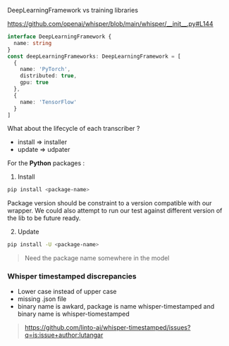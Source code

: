 
 DeepLearningFramework vs training libraries

https://github.com/openai/whisper/blob/main/whisper/__init__.py#L144


```typescript
interface DeepLearningFramework {
  name: string
}
const deepLearningFrameworks: DeepLearningFramework = [
  {
    name: 'PyTorch',
    distributed: true,
    gpu: true
  },
  {
    name: 'TensorFlow'
  }
]
```


What about the lifecycle of each transcriber ?
- install => installer
- update => udpater

For the **Python** packages :
1. Install
```sh
pip install <package-name>
```
Package version should be constraint to a version compatible with our wrapper.
We could also attempt to run our test against different version of the lib to be future ready.

2. Update
```sh
pip install -U <package-name>
```

> Need the package name somewhere in the model
>
>
### Whisper timestamped discrepancies
- Lower case instead of upper case
- missing .json file
- binary name is awkard, package is name whisper-timestamped and binary name is whisper-tiomestamped
> https://github.com/linto-ai/whisper-timestamped/issues?q=is:issue+author:lutangar
